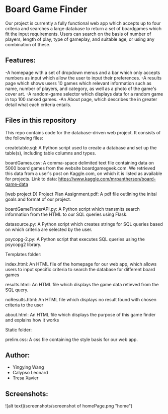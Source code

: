 # Board Game Finder

Our project is currently a fully functional web app which accepts up to four criteria and searches a large database to 
return a set of boardgames which fit the input requirements. Users can search on the basis of number of players, length
of play, type of gameplay, and suitable age, or using any combination of these.

## Features:
-A homepage with a set of dropdown menus and a bar which only accepts numbers as input which allow the user
to input their preferences.
-A results page which shows users 10 games which relevant information such as name, number of players, and category,
as well as a photo of the game's cover art.
-A random-game selector which displays data for a random game in top 100 ranked games.
-An About page, which describes the in greater detail what each criteria entails.

## Files in this repository
This repo contains code for the database-driven web project. It consists of the following files:

createtable.sql: A Python script used to create a database and set up the table(s), including table columns and types.

boardGames.csv: A comma-space delimited text file containing data on 5000 board games from the website boardgamegeek.com. We retrieved this data from a user's post on Kaggle.com, on which it is listed as available for projects. 
Link to data: https://www.kaggle.com/mrpantherson/board-game-data

[web project D] Project Plan Assignment.pdf: A pdf file outlining the inital goals and format of our project.

boardGameFinderAPI.py: A Python script which transmits search information from the HTML to our SQL queries using Flask.

datasource.py: A Python script which creates strings for SQL queries based on which criteria are selected by the user.

psycopg-2.py: A Python script that executes SQL queries using the psycopg2 library.


Templates folder:

index.html: An HTML file of the homepage for our web app, which allows users to input specific criteria to search the 
database for different board games

results.html: An HTML file which displays the game data retieved from the SQL query.

noResults.html: An HTML file which displays no result found with chosen criteria to the user 

about.html: An HTML file which displays the purpose of this game finder and explains how it works


Static folder:

prelim.css: A css file containing the style basis for our web app.

## Author:
* Yingying Wang
* Calypso Leonard
* Tresa Xavier

## Screenshots:
![alt text](screenshots/screenshot of homePage.png "home")
